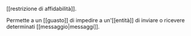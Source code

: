 [[restrizione di affidabilità]].

Permette a un [[guasto]] di impedire a un'[[entità]] di inviare o ricevere determinati [[messaggio|messaggi]].
